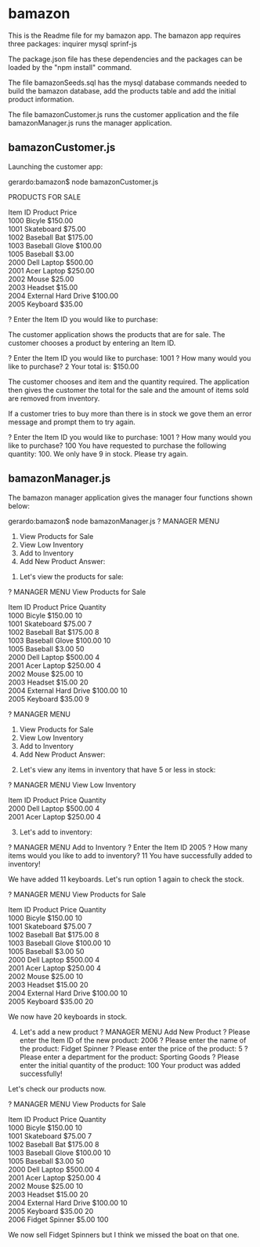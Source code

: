 # bamazon
This is the Readme file for my bamazon app.  The bamazon app requires three packages:
inquirer 
mysql
sprinf-js

The package.json file has these dependencies and the packages can be loaded by the "npm install" command.

The file bamazonSeeds.sql has the mysql database commands needed to build the bamazon database, add the products table and add the 
initial product information.  

The file bamazonCustomer.js runs the customer application and the file bamazonManager.js runs the manager application.

bamazonCustomer.js
-------------------
Launching the customer app:

gerardo:bamazon$ node bamazonCustomer.js 

PRODUCTS FOR SALE

Item ID    Product                   Price      
1000       Bicyle                    $150.00    
1001       Skateboard                $75.00     
1002       Baseball Bat              $175.00    
1003       Baseball Glove            $100.00    
1005       Baseball                  $3.00      
2000       Dell Laptop               $500.00    
2001       Acer Laptop               $250.00    
2002       Mouse                     $25.00     
2003       Headset                   $15.00     
2004       External Hard Drive       $100.00    
2005       Keyboard                  $35.00     


? Enter the Item ID you would like to purchase: 

The customer application shows the products that are for sale.  The customer chooses a product by entering an Item ID.

? Enter the Item ID you would like to purchase: 1001
? How many would you like to purchase? 2
Your total is: $150.00

The customer chooses and item and the quantity required.  The application then gives the customer the total for the sale and the
amount of items sold are removed from inventory.  

If a customer tries to buy more than there is in stock we gove them an error message and prompt them to try again.

? Enter the Item ID you would like to purchase: 1001
? How many would you like to purchase? 100
You have requested to purchase the following quantity: 100.  We only have 9 in stock.
Please try again.

bamazonManager.js
-----------------
The bamazon manager application gives the manager four functions shown below:

gerardo:bamazon$ node bamazonManager.js 
? MANAGER MENU 
  1) View Products for Sale
  2) View Low Inventory
  3) Add to Inventory
  4) Add New Product
  Answer: 


1. Let's view the products for sale:

? MANAGER MENU View Products for Sale

Item ID    Product                   Price       Quantity  
1000       Bicyle                    $150.00     10        
1001       Skateboard                $75.00      7         
1002       Baseball Bat              $175.00     8         
1003       Baseball Glove            $100.00     10        
1005       Baseball                  $3.00       50        
2000       Dell Laptop               $500.00     4         
2001       Acer Laptop               $250.00     4         
2002       Mouse                     $25.00      10        
2003       Headset                   $15.00      20        
2004       External Hard Drive       $100.00     10        
2005       Keyboard                  $35.00      9         


? MANAGER MENU 
  1) View Products for Sale
  2) View Low Inventory
  3) Add to Inventory
  4) Add New Product
  Answer: 

2.  Let's view any items in inventory that have 5 or less in stock:

? MANAGER MENU View Low Inventory

Item ID    Product                   Price       Quantity  
2000       Dell Laptop               $500.00     4         
2001       Acer Laptop               $250.00     4         


3.  Let's add to inventory:

? MANAGER MENU Add to Inventory
? Enter the Item ID 2005
? How many items would you like to add to inventory? 11
You have successfully added to inventory!


We have added 11 keyboards.  Let's run option 1 again to check the stock.

? MANAGER MENU View Products for Sale

Item ID    Product                   Price       Quantity  
1000       Bicyle                    $150.00     10        
1001       Skateboard                $75.00      7         
1002       Baseball Bat              $175.00     8         
1003       Baseball Glove            $100.00     10        
1005       Baseball                  $3.00       50        
2000       Dell Laptop               $500.00     4         
2001       Acer Laptop               $250.00     4         
2002       Mouse                     $25.00      10        
2003       Headset                   $15.00      20        
2004       External Hard Drive       $100.00     10        
2005       Keyboard                  $35.00      20        

We now have 20 keyboards in stock.

4.  Let's add a new product 
? MANAGER MENU Add New Product
? Please enter the Item ID of the new product: 2006
? Please enter the name of the product: Fidget Spinner
? Please enter the price of the product: 5
? Please enter a department for the product: Sporting Goods
? Please enter the initial quantity of the product: 100
Your product was added successfully!

Let's check our products now.

? MANAGER MENU View Products for Sale

Item ID    Product                   Price       Quantity  
1000       Bicyle                    $150.00     10        
1001       Skateboard                $75.00      7         
1002       Baseball Bat              $175.00     8         
1003       Baseball Glove            $100.00     10        
1005       Baseball                  $3.00       50        
2000       Dell Laptop               $500.00     4         
2001       Acer Laptop               $250.00     4         
2002       Mouse                     $25.00      10        
2003       Headset                   $15.00      20        
2004       External Hard Drive       $100.00     10        
2005       Keyboard                  $35.00      20        
2006       Fidget Spinner            $5.00       100       

We now sell Fidget Spinners but I think we missed the boat on that one.  
